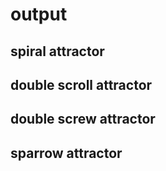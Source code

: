 # output
## spiral attractor
## double scroll attractor
## double screw attractor
## sparrow attractor